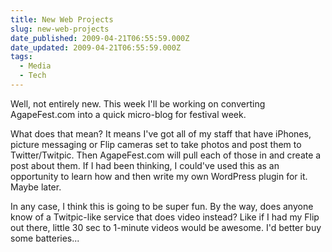```yaml
---
title: New Web Projects
slug: new-web-projects
date_published: 2009-04-21T06:55:59.000Z
date_updated: 2009-04-21T06:55:59.000Z
tags:
  - Media
  - Tech
---
```


Well, not entirely new. This week I'll be working on converting AgapeFest.com into a quick micro-blog for festival week.

What does that mean? It means I've got all of my staff that have iPhones, picture messaging or Flip cameras set to take photos and post them to Twitter/Twitpic. Then AgapeFest.com will pull each of those in and create a post about them. If I had been thinking, I could've used this as an opportunity to learn how and then write my own WordPress plugin for it. Maybe later.

In any case, I think this is going to be super fun. By the way, does anyone know of a Twitpic-like service that does video instead? Like if I had my Flip out there, little 30 sec to 1-minute videos would be awesome. I'd better buy some batteries...
